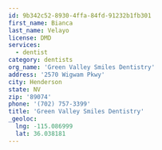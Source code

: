 ```yaml
---
id: 9b342c52-8930-4ffa-84fd-91232b1fb301
first_name: Bianca
last_name: Velayo
license: DMD
services:
  - dentist
category: dentists
org_name: 'Green Valley Smiles Dentistry'
address: '2570 Wigwam Pkwy'
city: Henderson
state: NV
zip: '89074'
phone: '(702) 757-3399'
title: 'Green Valley Smiles Dentistry'
_geoloc:
  lng: -115.086999
  lat: 36.038181
---
```

